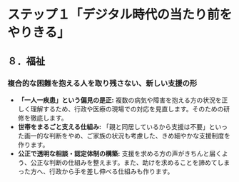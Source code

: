 # ステップ１「デジタル時代の当たり前をやりきる」

## ８．福祉

### 複合的な困難を抱える人を取り残さない、新しい支援の形

*   **「一人一疾患」という偏見の是正:** 複数の病気や障害を抱える方の状況を正しく理解するため、行政や医療の現場での対応を見直します。そのための研修を徹底します。
*   **世帯をまるごと支える仕組み:** 「親と同居しているから支援は不要」といった画一的な判断をやめ、ご家族の状況も考慮した、きめ細やかな支援制度を作ります。
*   **公正で透明な相談・認定体制の構築:** 支援を求める方の声がきちんと届くよう、公正な判断の仕組みを整えます。また、助けを求めることを諦めてしまった方へ、行政から手を差し伸べる仕組みも作ります。